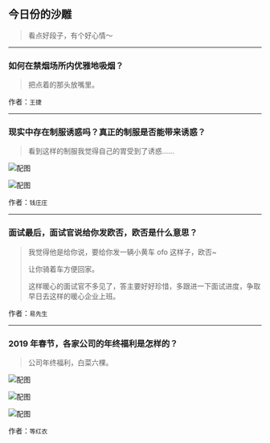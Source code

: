 ## 今日份的沙雕

> 看点好段子，有个好心情～


 
---

### 如何在禁烟场所内优雅地吸烟？

> 把点着的那头放嘴里。


作者：`王捷`

---

### 现实中存在制服诱惑吗？真正的制服是否能带来诱惑？

> 看到这样的制服我觉得自己的胃受到了诱惑……



![配图](http://pic4.zhimg.com/70/9f2a490cea978859f833741bd47a3c1b_b.jpg)



![配图](http://pic1.zhimg.com/70/84f9c34fcdc6cbd9da254aa64c8cc268_b.jpg)


作者：`钱庄庄`

---

### 面试最后，面试官说给你发欧否，欧否是什么意思？

> 我觉得他是给你说，要给你发一辆小黄车 ofo 这样子，欧否~
> 
> 让你骑着车方便回家。
> 
> 这样暖心的面试官不多见了，答主要好好珍惜，多跟进一下面试进度，争取早日去这样的暖心企业上班。


作者：`易先生`

---

### 2019 年春节，各家公司的年终福利是怎样的？

> 公司年终福利，白菜六棵。



![配图](http://pic4.zhimg.com/70/v2-8d374e89df6b46922102777a5cabecfb_b.jpg)



![配图](http://pic3.zhimg.com/70/v2-ee46858ead6345dd762100b04e141f8a_b.jpg)



![配图](http://pic1.zhimg.com/70/v2-0d1de6f5bfb07ee20ba636fa1e410e34_b.jpg)


作者：`等红衣`